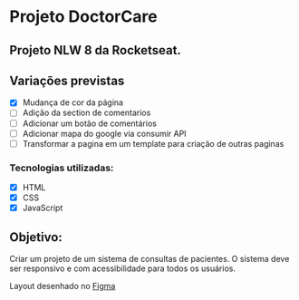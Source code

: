 # Projeto DoctorCare

## Projeto NLW 8 da Rocketseat.

## Variações previstas
 - [x] Mudança de cor da página
 - [ ] Adição da section de comentarios
 - [ ] Adicionar um botão de comentários
 - [ ] Adicionar mapa do google via consumir API
 - [ ] Transformar a pagina em um template para criação de outras paginas
### Tecnologias utilizadas:
 - [x] HTML
 - [x] CSS
 - [x] JavaScript

## Objetivo: 
Criar um projeto de um sistema de consultas de pacientes.
O sistema deve ser responsivo e com acessibilidade para todos os usuários.


Layout desenhado no [Figma](https://www.figma.com/file/kl3xTns7UAXgY3vxiCQSRt/DoctorCare-%28Community%29?node-id=68:131)
